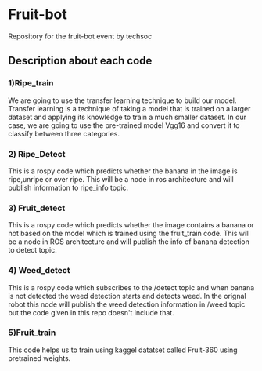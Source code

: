 # Fruit-bot
Repository for the fruit-bot event by techsoc 
## Description about each code
### 1)Ripe_train
We are going to use the transfer learning technique to build our model. Transfer learning is a technique of taking a model that is trained on a larger dataset and applying its knowledge to train a much smaller dataset. In our case, we are going to use the pre-trained model Vgg16 and convert it to classify between three categories.


### 2) Ripe_Detect
This is a rospy code which predicts whether the banana in the image is ripe,unripe or over ripe. This will be a node in ros architecture and will publish information to ripe_info topic.

### 3) Fruit_detect 
This is a rospy code which predicts whether the image contains a banana or not based on the model which is trained using the fruit_train code. This will be a node in ROS architecture and will publish the info of banana detection to detect topic.

### 4) Weed_detect 
This is a rospy code which subscribes to the /detect topic and when banana is not detected the weed detection starts and detects weed. In the orignal robot this node will publish the weed detection information in /weed topic but the code given in this repo doesn't include that. 

### 5)Fruit_train
This code helps us to train using kaggel datatset called Fruit-360 using pretrained weights.
